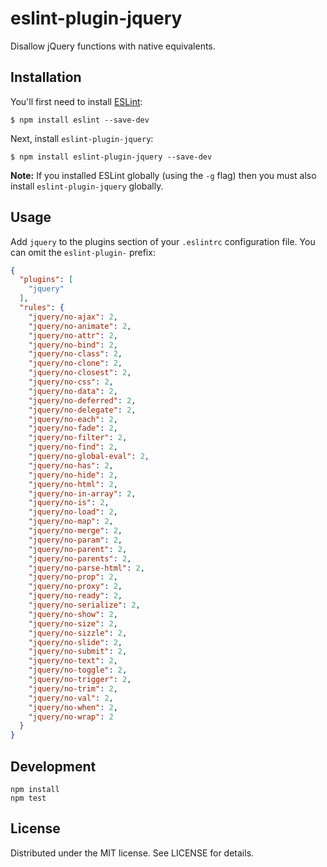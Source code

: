 # eslint-plugin-jquery

Disallow jQuery functions with native equivalents.

## Installation

You'll first need to install [ESLint](http://eslint.org):

```
$ npm install eslint --save-dev
```

Next, install `eslint-plugin-jquery`:

```
$ npm install eslint-plugin-jquery --save-dev
```

**Note:** If you installed ESLint globally (using the `-g` flag) then you must also install `eslint-plugin-jquery` globally.

## Usage

Add `jquery` to the plugins section of your `.eslintrc` configuration file. You can omit the `eslint-plugin-` prefix:

```json
{
  "plugins": [
    "jquery"
  ],
  "rules": {
    "jquery/no-ajax": 2,
    "jquery/no-animate": 2,
    "jquery/no-attr": 2,
    "jquery/no-bind": 2,
    "jquery/no-class": 2,
    "jquery/no-clone": 2,
    "jquery/no-closest": 2,
    "jquery/no-css": 2,
    "jquery/no-data": 2,
    "jquery/no-deferred": 2,
    "jquery/no-delegate": 2,
    "jquery/no-each": 2,
    "jquery/no-fade": 2,
    "jquery/no-filter": 2,
    "jquery/no-find": 2,
    "jquery/no-global-eval": 2,
    "jquery/no-has": 2,
    "jquery/no-hide": 2,
    "jquery/no-html": 2,
    "jquery/no-in-array": 2,
    "jquery/no-is": 2,
    "jquery/no-load": 2,
    "jquery/no-map": 2,
    "jquery/no-merge": 2,
    "jquery/no-param": 2,
    "jquery/no-parent": 2,
    "jquery/no-parents": 2,
    "jquery/no-parse-html": 2,
    "jquery/no-prop": 2,
    "jquery/no-proxy": 2,
    "jquery/no-ready": 2,
    "jquery/no-serialize": 2,
    "jquery/no-show": 2,
    "jquery/no-size": 2,
    "jquery/no-sizzle": 2,
    "jquery/no-slide": 2,
    "jquery/no-submit": 2,
    "jquery/no-text": 2,
    "jquery/no-toggle": 2,
    "jquery/no-trigger": 2,
    "jquery/no-trim": 2,
    "jquery/no-val": 2,
    "jquery/no-when": 2,
    "jquery/no-wrap": 2
  }
}
```

## Development

```
npm install
npm test
```

## License

Distributed under the MIT license. See LICENSE for details.
